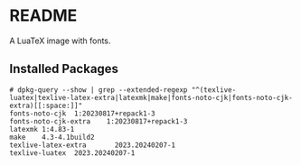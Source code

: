 # README

A LuaTeX image with fonts.

## Installed Packages

```shellsession
# dpkg-query --show | grep --extended-regexp "^(texlive-luatex|texlive-latex-extra|latexmk|make|fonts-noto-cjk|fonts-noto-cjk-extra)[[:space:]]"
fonts-noto-cjk  1:20230817+repack1-3
fonts-noto-cjk-extra    1:20230817+repack1-3
latexmk 1:4.83-1
make    4.3-4.1build2
texlive-latex-extra       2023.20240207-1
texlive-luatex  2023.20240207-1
```
